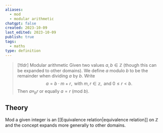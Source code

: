 ```yaml
---
aliases:
  - mod
  - modular arithmetic
chatgpt: false
created: 2023-10-09
last_edited: 2023-10-09
publish: true
tags:
  - maths
type: definition
---
```

>[!tldr] Modular arithmetic
>Given two values $a,b \in \mathbb{Z}$ (though this can be expanded to other domains). We define $a$ modulo $b$ to be the remainder when dividing $a$ by $b$. Write
>$$a = b \cdot m + r, \mbox{ with } m,r \in \mathbb{z}, \mbox{ and } 0 \leq r < b.$$
>Then $a \equiv_b r$ or equally $a = r$ (mod $b$).

## Theory

Mod a given integer is an [[Equivalence relation|equivalence relation]] on $\mathbb{Z}$ and the concept expands more generally to other domains.
